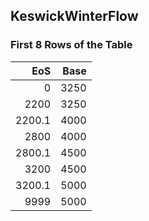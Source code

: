 ## KeswickWinterFlow
### First 8 Rows of the Table
|    EoS |   Base |
|-------:|-------:|
|    0   |   3250 |
| 2200   |   3250 |
| 2200.1 |   4000 |
| 2800   |   4000 |
| 2800.1 |   4500 |
| 3200   |   4500 |
| 3200.1 |   5000 |
| 9999   |   5000 |